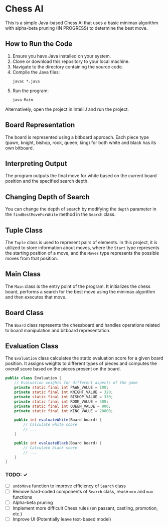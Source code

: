 # Chess AI

This is a simple Java-based Chess AI that uses a basic minimax algorithm with alpha-beta pruning (IN PROGRESS) to determine the best move.

## How to Run the Code

1. Ensure you have Java installed on your system.
2. Clone or download this repository to your local machine.
3. Navigate to the directory containing the source code.
4. Compile the Java files:
    ```
    javac *.java
    ```
5. Run the program:
    ```
    java Main
    ```
Alternatively, open the project in IntelliJ and run the project. 
## Board Representation

The board is represented using a bitboard approach. Each piece type (pawn, knight, bishop, rook, queen, king) for both white and black has its own bitboard.

## Interpreting Output

The program outputs the final move for white based on the current board position and the specified search depth.

## Changing Depth of Search

You can change the depth of search by modifying the `depth` parameter in the `findBestMoveForWhite` method in the `Search` class. 

## Tuple Class

The `Tuple` class is used to represent pairs of elements. In this project, it is utilized to store information about moves, where the `Start` type represents the starting position of a move, and the `Moves` type represents the possible moves from that position.

## Main Class

The `Main` class is the entry point of the program. It initializes the chess board, performs a search for the best move using the minimax algorithm and then executes that move.

## Board Class

The `Board` class represents the chessboard and handles operations related to board manipulation and bitboard representation.

## Evaluation Class

The `Evaluation` class calculates the static evaluation score for a given board position. It assigns weights to different types of pieces and computes the overall score based on the pieces present on the board.

```java
public class Evaluation {
    // Evaluation weights for different aspects of the game
    private static final int PAWN_VALUE = 100;
    private static final int KNIGHT_VALUE = 320;
    private static final int BISHOP_VALUE = 330;
    private static final int ROOK_VALUE = 500;
    private static final int QUEEN_VALUE = 900;
    private static final int KING_VALUE = 20000;

    public int evaluateWhite(Board board) {
        // Calculate white score
        // ...
    }

    public int evaluateBlack(Board board) {
        // Calculate black score
        // ...
    }
}
```
### TODO: ✓
- [ ] `undoMove` function to improve efficiency of `Search` class
- [ ] Remove hard-coded components of `Search` class, reuse `min` and `max` functions
- [ ] Alpha-beta pruning
- [ ] Implement more difficult Chess rules (en passant, castling, promotion, etc.)
- [ ] Improve UI (Potentially leave text-based model)
